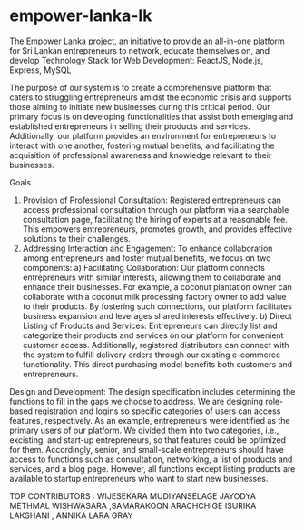 # empower-lanka-lk
The Empower Lanka project, an initiative to provide an all-in-one platform for Sri Lankan entrepreneurs to network, educate themselves on, and develop Technology Stack for Web Development: ReactJS, Node.js, Express, MySQL

The purpose of our system is to create a comprehensive platform that caters to struggling entrepreneurs amidst the economic crisis and supports those aiming to initiate new businesses during this critical period. Our primary focus is on developing functionalities that assist both emerging and established entrepreneurs in selling their products and services. Additionally, our platform provides an environment for entrepreneurs to interact with one another, fostering mutual benefits, and facilitating the acquisition of professional awareness and knowledge relevant to their businesses.

Goals
1. Provision of Professional Consultation:
Registered entrepreneurs can access professional consultation through our platform via a searchable consultation page, facilitating the hiring of experts at a reasonable fee. This empowers entrepreneurs, promotes growth, and provides effective solutions to their challenges.
2. Addressing Interaction and Engagement:
To enhance collaboration among entrepreneurs and foster mutual benefits, we focus on two components:
a) Facilitating Collaboration:
Our platform connects entrepreneurs with similar interests, allowing them to collaborate and enhance their businesses. For example, a coconut plantation owner can collaborate with a coconut milk processing factory owner to add value to their products. By fostering such connections, our platform facilitates business expansion and leverages shared interests effectively.
b) Direct Listing of Products and Services:
Entrepreneurs can directly list and categorize their products and services on our platform for convenient customer access. Additionally, registered distributors can connect with the system to fulfill delivery orders through our existing e-commerce functionality. This direct purchasing model benefits both customers and entrepreneurs.

Design and Development:
The design specification includes determining the functions to fill in the gaps we choose to address. We are designing role-based registration and logins so specific categories of users can access features, respectively.
As an example, entrepreneurs were identified as the primary users of our platform. We divided them into two categories, i.e., excisting, and start-up entrepreneurs, so that features could be optimized for them.
Accordingly, senior, and small-scale entrepreneurs should have access to functions such as consultation, networking, a list of products and services, and a blog page. However, all functions except listing products are available to startup entrepreneurs who want to start new businesses.

TOP CONTRIBUTORS :  WIJESEKARA MUDIYANSELAGE JAYODYA METHMAL WISHWASARA  ,SAMARAKOON ARACHCHIGE ISURIKA LAKSHANI , ANNIKA LARA GRAY 

